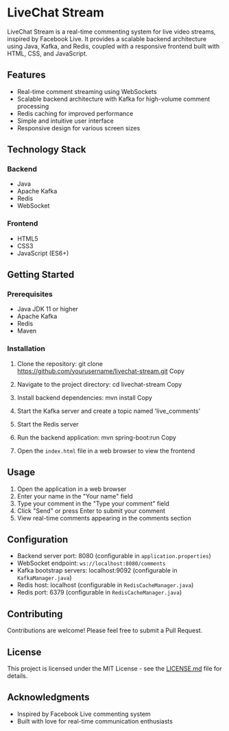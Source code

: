 # LiveChat Stream

LiveChat Stream is a real-time commenting system for live video streams, inspired by Facebook Live. It provides a scalable backend architecture using Java, Kafka, and Redis, coupled with a responsive frontend built with HTML, CSS, and JavaScript.

## Features

- Real-time comment streaming using WebSockets
- Scalable backend architecture with Kafka for high-volume comment processing
- Redis caching for improved performance
- Simple and intuitive user interface
- Responsive design for various screen sizes

## Technology Stack

### Backend
- Java
- Apache Kafka
- Redis
- WebSocket

### Frontend
- HTML5
- CSS3
- JavaScript (ES6+)

## Getting Started

### Prerequisites

- Java JDK 11 or higher
- Apache Kafka
- Redis
- Maven

### Installation

1. Clone the repository:
git clone https://github.com/yourusername/livechat-stream.git
Copy
2. Navigate to the project directory:
cd livechat-stream
Copy
3. Install backend dependencies:
mvn install
Copy
4. Start the Kafka server and create a topic named 'live_comments'

5. Start the Redis server

6. Run the backend application:
mvn spring-boot:run
Copy
7. Open the `index.html` file in a web browser to view the frontend

## Usage

1. Open the application in a web browser
2. Enter your name in the "Your name" field
3. Type your comment in the "Type your comment" field
4. Click "Send" or press Enter to submit your comment
5. View real-time comments appearing in the comments section

## Configuration

- Backend server port: 8080 (configurable in `application.properties`)
- WebSocket endpoint: `ws://localhost:8080/comments`
- Kafka bootstrap servers: localhost:9092 (configurable in `KafkaManager.java`)
- Redis host: localhost (configurable in `RedisCacheManager.java`)
- Redis port: 6379 (configurable in `RedisCacheManager.java`)

## Contributing

Contributions are welcome! Please feel free to submit a Pull Request.

## License

This project is licensed under the MIT License - see the [LICENSE.md](LICENSE.md) file for details.

## Acknowledgments

- Inspired by Facebook Live commenting system
- Built with love for real-time communication enthusiasts
